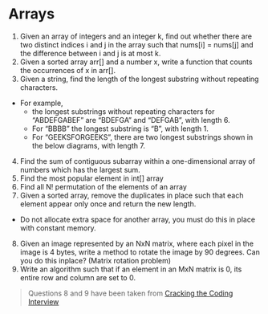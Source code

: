 # Arrays
1. Given an array of integers and an integer k, find out whether there are two distinct indices i and j in the array such that nums[i] = nums[j] and the difference between i and j is at most k.
2. Given a sorted array arr[] and a number x, write a function that counts the occurrences of x in arr[].
3. Given a string, find the length of the longest substring without repeating characters.
  * For example,
    * the longest substrings without repeating characters for “ABDEFGABEF” are “BDEFGA” and “DEFGAB”, with length 6.
    * For “BBBB” the longest substring is “B”, with length 1.
    * For “GEEKSFORGEEKS”, there are two longest substrings shown in the below diagrams, with length 7.
4. Find the sum of contiguous subarray within a one-dimensional array of numbers which has the largest sum.
5. Find the most popular element in int[] array
6. Find all N! permutation of the elements of an array
7. Given a sorted array, remove the duplicates in place such that each element appear only once and return the new length.
  * Do not allocate extra space for another array, you must do this in place with constant memory.
8. Given an image represented by an NxN matrix, where each pixel in the image is 4 bytes, write a method to rotate the image by 90 degrees. Can you do this inplace? (Matrix rotation problem)
9. Write an algorithm such that if an element in an MxN matrix is 0, its entire row and column are set to 0.

> Questions 8 and 9 have been taken from [Cracking the Coding Interview](http://www.amazon.com/Cracking-Coding-Interview-6th-Edition/dp/0984782850)

